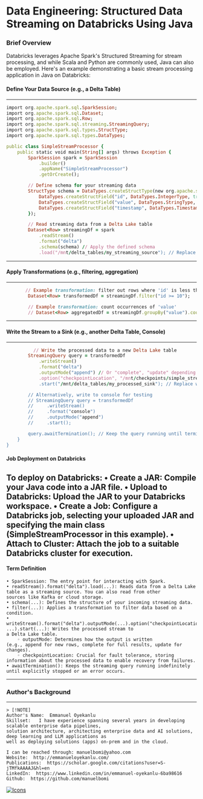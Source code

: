 # Data Engineering: Structured Data Streaming on Databricks Using Java

### Brief Overview
Databricks leverages Apache Spark's Structured Streaming for stream processing, and while Scala and Python are commonly used, Java can also be employed. Here's an example demonstrating a basic stream processing application in Java on Databricks:


#### Define Your Data Source (e.g., a Delta Table) 
---
```ruby
import org.apache.spark.sql.SparkSession;
import org.apache.spark.sql.Dataset;
import org.apache.spark.sql.Row;
import org.apache.spark.sql.streaming.StreamingQuery;
import org.apache.spark.sql.types.StructType;
import org.apache.spark.sql.types.DataTypes;

public class SimpleStreamProcessor {
    public static void main(String[] args) throws Exception {
        SparkSession spark = SparkSession
            .builder()
            .appName("SimpleStreamProcessor")
            .getOrCreate();

        // Define schema for your streaming data
        StructType schema = DataTypes.createStructType(new org.apache.spark.sql.types.StructField[] {
            DataTypes.createStructField("id", DataTypes.IntegerType, true),
            DataTypes.createStructField("value", DataTypes.StringType, true),
            DataTypes.createStructField("timestamp", DataTypes.TimestampType, true)
        });

        // Read streaming data from a Delta Lake table
        Dataset<Row> streamingDf = spark
            .readStream()
            .format("delta")
            .schema(schema) // Apply the defined schema
            .load("/mnt/delta_tables/my_streaming_source"); // Replace with your Delta table path

```
---

#### Apply Transformations (e.g., filtering, aggregation)
---
```ruby
       // Example transformation: filter out rows where 'id' is less than 10
        Dataset<Row> transformedDf = streamingDf.filter("id >= 10");

        // Example transformation: count occurrences of 'value'
        // Dataset<Row> aggregatedDf = streamingDf.groupBy("value").count();
```
---

####   Write the Stream to a Sink (e.g., another Delta Table, Console)
---
```ruby
          // Write the processed data to a new Delta Lake table
        StreamingQuery query = transformedDf
            .writeStream()
            .format("delta")
            .outputMode("append") // Or "complete", "update" depending on your needs
            .option("checkpointLocation", "/mnt/checkpoints/simple_stream_processor") // Important for fault tolerance
            .start("/mnt/delta_tables/my_processed_sink"); // Replace with your sink Delta table path

        // Alternatively, write to console for testing
        // StreamingQuery query = transformedDf
        //     .writeStream()
        //     .format("console")
        //     .outputMode("append")
        //     .start();

        query.awaitTermination(); // Keep the query running until terminated
    }
}
```
#### Job Deployment on Databricks
To deploy on Databricks:
    • Create a JAR: Compile your Java code into a JAR file.
    • Upload to Databricks: Upload the JAR to your Databricks workspace.
    • Create a Job: Configure a Databricks job, selecting your uploaded JAR and specifying the main class (SimpleStreamProcessor in this example).
    • Attach to Cluster: Attach the job to a suitable Databricks cluster for execution.
---

#### Term Definition 
    • SparkSession: The entry point for interacting with Spark.
    • readStream().format("delta").load(...): Reads data from a Delta Lake table as a streaming source. You can also read from other 
    sources like Kafka or cloud storage.
    • schema(...): Defines the structure of your incoming streaming data.
    • filter(...): Applies a transformation to filter data based on a condition.
    • writeStream().format("delta").outputMode(...).option("checkpointLocation", ...).start(...): Writes the processed stream to 
    a Delta Lake table.
        ◦ outputMode: Determines how the output is written (e.g., append for new rows, complete for full results, update for changes).
        ◦ checkpointLocation: Crucial for fault tolerance, storing information about the processed data to enable recovery from failures.
    • awaitTermination(): Keeps the streaming query running indefinitely until explicitly stopped or an error occurs.
---
### Author's Background
---

```
> [!NOTE]
Author's Name:  Emmanuel Oyekanlu
Skillset:   I have experience spanning several years in developing scalable enterprise data pipelines,
solution architecture, architecting enterprise data and AI solutions, deep learning and LLM applications as
well as deploying solutions (apps) on-prem and in the cloud.

I can be reached through: manuelbomi@yahoo.com
Website:  http://emmanueloyekanlu.com/
Publications:  https://scholar.google.com/citations?user=S-jTMfkAAAAJ&hl=en
LinkedIn:  https://www.linkedin.com/in/emmanuel-oyekanlu-6ba98616
Github:  https://github.com/manuelbomi

```

[![Icons](https://skillicons.dev/icons?i=aws,azure,gcp,scala,mongodb,redis,cassandra,kafka,anaconda,matlab,nodejs,django,py,c,anaconda,git,github,mysql,docker,kubernetes&theme=dark)](https://skillicons.dev)








